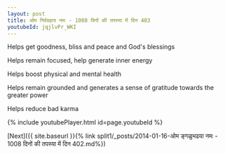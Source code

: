 ```yaml
---
layout: post
title: ओम निर्वग्रहाय नमः - 1008 दिनों की तपस्या में दिन 403
youtubeId: jqjlvPr_WKI
---
```

 
 
Helps get goodness, bliss and peace and God's blessings
 
Helps remain focused, help generate inner energy 
 
Helps boost physical and mental health 
 
Helps remain grounded and generates a sense of gratitude towards the greater power 
 
Helps reduce bad karma
 
 
 
 


{% include youtubePlayer.html id=page.youtubeId %}
 
[Next]({{ site.baseurl }}{% link  split1/_posts/2014-01-16-ओम ङ्गळुभढया नमः - 1008 दिनों की तपस्या में दिन 402.md%})
 
